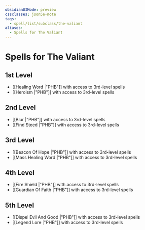 ```yaml
---
obsidianUIMode: preview
cssclasses: json5e-note
tags:
  - spell/list/subclass/the-valiant
aliases:
  - Spells for The Valiant
---
```

# Spells for The Valiant

## 1st Level

- [[Healing Word \|"PHB"]] with access to 3rd-level spells
- [[Heroism \|"PHB"]] with access to 3rd-level spells

## 2nd Level

- [[Blur \|"PHB"]] with access to 3rd-level spells
- [[Find Steed \|"PHB"]] with access to 3rd-level spells

## 3rd Level

- [[Beacon Of Hope \|"PHB"]] with access to 3rd-level spells
- [[Mass Healing Word \|"PHB"]] with access to 3rd-level spells

## 4th Level

- [[Fire Shield \|"PHB"]] with access to 3rd-level spells
- [[Guardian Of Faith \|"PHB"]] with access to 3rd-level spells

## 5th Level

- [[Dispel Evil And Good \|"PHB"]] with access to 3rd-level spells
- [[Legend Lore \|"PHB"]] with access to 3rd-level spells
